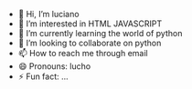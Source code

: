 - 👋 Hi, I’m luciano
- 👀 I’m interested in HTML JAVASCRIPT
- 🌱 I’m currently learning the world of python
- 💞️ I’m looking to collaborate on python
- 📫 How to reach me through email
- 😄 Pronouns: lucho
- ⚡ Fun fact: ...

<!---
lucho-39/lucho-39 is a ✨ special ✨ repository because its `README.md` (this file) appears on your GitHub profile.
You can click the Preview link to take a look at your changes.
--->
